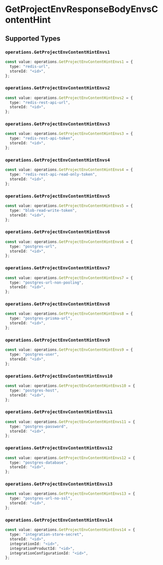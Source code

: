 # GetProjectEnvResponseBodyEnvsContentHint


## Supported Types

### `operations.GetProjectEnvContentHintEnvs1`

```typescript
const value: operations.GetProjectEnvContentHintEnvs1 = {
  type: "redis-url",
  storeId: "<id>",
};
```

### `operations.GetProjectEnvContentHintEnvs2`

```typescript
const value: operations.GetProjectEnvContentHintEnvs2 = {
  type: "redis-rest-api-url",
  storeId: "<id>",
};
```

### `operations.GetProjectEnvContentHintEnvs3`

```typescript
const value: operations.GetProjectEnvContentHintEnvs3 = {
  type: "redis-rest-api-token",
  storeId: "<id>",
};
```

### `operations.GetProjectEnvContentHintEnvs4`

```typescript
const value: operations.GetProjectEnvContentHintEnvs4 = {
  type: "redis-rest-api-read-only-token",
  storeId: "<id>",
};
```

### `operations.GetProjectEnvContentHintEnvs5`

```typescript
const value: operations.GetProjectEnvContentHintEnvs5 = {
  type: "blob-read-write-token",
  storeId: "<id>",
};
```

### `operations.GetProjectEnvContentHintEnvs6`

```typescript
const value: operations.GetProjectEnvContentHintEnvs6 = {
  type: "postgres-url",
  storeId: "<id>",
};
```

### `operations.GetProjectEnvContentHintEnvs7`

```typescript
const value: operations.GetProjectEnvContentHintEnvs7 = {
  type: "postgres-url-non-pooling",
  storeId: "<id>",
};
```

### `operations.GetProjectEnvContentHintEnvs8`

```typescript
const value: operations.GetProjectEnvContentHintEnvs8 = {
  type: "postgres-prisma-url",
  storeId: "<id>",
};
```

### `operations.GetProjectEnvContentHintEnvs9`

```typescript
const value: operations.GetProjectEnvContentHintEnvs9 = {
  type: "postgres-user",
  storeId: "<id>",
};
```

### `operations.GetProjectEnvContentHintEnvs10`

```typescript
const value: operations.GetProjectEnvContentHintEnvs10 = {
  type: "postgres-host",
  storeId: "<id>",
};
```

### `operations.GetProjectEnvContentHintEnvs11`

```typescript
const value: operations.GetProjectEnvContentHintEnvs11 = {
  type: "postgres-password",
  storeId: "<id>",
};
```

### `operations.GetProjectEnvContentHintEnvs12`

```typescript
const value: operations.GetProjectEnvContentHintEnvs12 = {
  type: "postgres-database",
  storeId: "<id>",
};
```

### `operations.GetProjectEnvContentHintEnvs13`

```typescript
const value: operations.GetProjectEnvContentHintEnvs13 = {
  type: "postgres-url-no-ssl",
  storeId: "<id>",
};
```

### `operations.GetProjectEnvContentHintEnvs14`

```typescript
const value: operations.GetProjectEnvContentHintEnvs14 = {
  type: "integration-store-secret",
  storeId: "<id>",
  integrationId: "<id>",
  integrationProductId: "<id>",
  integrationConfigurationId: "<id>",
};
```

